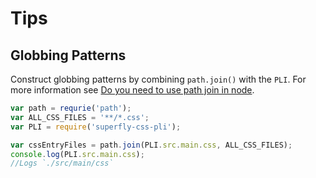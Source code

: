 # Tips

## Globbing Patterns

Construct globbing patterns by combining `path.join()` with the `PLI`.  For more information see [Do you need to use path join in node](http://stackoverflow.com/questions/9756567/do-you-need-to-use-path-join-in-node-js).

``` javascript
var path = requrie('path');
var ALL_CSS_FILES = '**/*.css';
var PLI = require('superfly-css-pli');

var cssEntryFiles = path.join(PLI.src.main.css, ALL_CSS_FILES);
console.log(PLI.src.main.css);
//Logs `./src/main/css`
```
